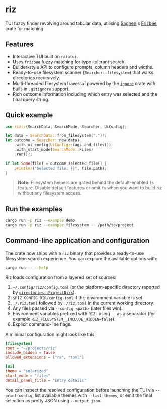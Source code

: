 # riz

TUI fuzzy finder revolving around tabular data, utilising [Saghen](https://github.com/Saghen)'s [Frizbee](https://github.com/Saghen/frizbee) crate for matching.

## Features
- Interactive TUI built on `ratatui`.
- Uses `frizbee` fuzzy matching for typo-tolerant search.
- Builder-style API to configure prompts, column headers and widths.
- Ready-to-use filesystem scanner (`Searcher::filesystem`) that walks directories recursively.
- Multi-threaded filesystem traversal powered by the [`ignore`](https://docs.rs/ignore) crate with built-in `.gitignore` support.
- Rich outcome information including which entry was selected and the final query string.

## Quick example

```rust
use riz::{SearchData, SearchMode, Searcher, UiConfig};

let data = SearchData::from_filesystem(".")?;
let outcome = Searcher::new(data)
    .with_ui_config(UiConfig::tags_and_files())
    .with_start_mode(SearchMode::Files)
    .run()?;

if let Some(file) = outcome.selected_file() {
    println!("Selected file: {}", file.path);
}
```

> **Note:** Filesystem helpers are gated behind the default-enabled `fs` feature. Disable default features or omit `fs` when you
> want to build riz without any filesystem access.

## Run the examples

```bash
cargo run -p riz --example demo
cargo run -p riz --example filesystem -- /path/to/project
```

## Command-line application and configuration

The crate now ships with a `riz` binary that provides a ready-to-use filesystem
search experience. You can explore the available options with:

```bash
cargo run -- --help
```

Riz loads configuration from a layered set of sources:

1. `~/.config/riz/config.toml` (or the platform-specific directory reported by
   [`directories::ProjectDirs`](https://docs.rs/directories)).
2. `$RIZ_CONFIG_DIR/config.toml` if the environment variable is set.
3. `./.riz.toml` followed by `./riz.toml` in the current working directory.
4. Any files passed via `--config <path>` (later files win).
5. Environment variables prefixed with `RIZ_` using `__` as a separator
   (for example `RIZ_FILESYSTEM__INCLUDE_HIDDEN=false`).
6. Explicit command-line flags.

A minimal configuration might look like this:

```toml
[filesystem]
root = "~/projects/riz"
include_hidden = false
allowed_extensions = ["rs", "toml"]

[ui]
theme = "solarized"
start_mode = "files"
detail_panel_title = "Entry details"
```

You can inspect the resolved configuration before launching the TUI via
`--print-config`, list available themes with `--list-themes`, or emit the final
selection as pretty JSON using `--output json`.
